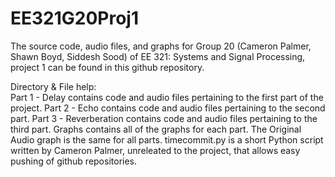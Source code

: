 # EE321G20Proj1

The source code, audio files, and graphs for Group 20 (Cameron Palmer, Shawn Boyd, Siddesh Sood) of EE 321: Systems and Signal Processing, project 1 can be found in this github repository. 

Directory & File help: <br/>
Part 1 - Delay contains code and audio files pertaining to the first part of the project.
Part 2 - Echo contains code and audio files pertaining to the second part.
Part 3 - Reverberation contains code and audio files pertaining to the third part.
Graphs contains all of the graphs for each part. The Original Audio graph is the same for all parts.
timecommit.py is a short Python script written by Cameron Palmer, unreleated to the project, that allows easy pushing of github repositories.

